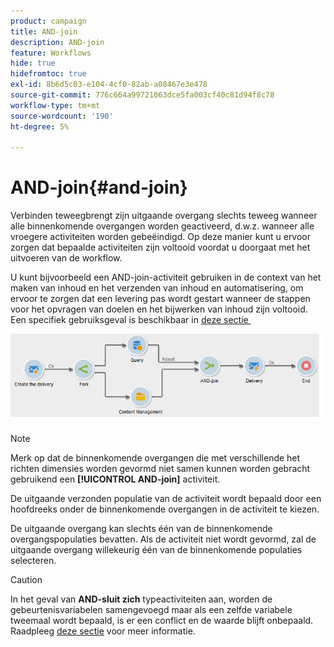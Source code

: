 ```yaml
---
product: campaign
title: AND-join
description: AND-join
feature: Workflows
hide: true
hidefromtoc: true
exl-id: 8b6d5c03-e104-4cf0-82ab-a08467e3e478
source-git-commit: 776c664a99721063dce5fa003cf40c81d94f8c78
workflow-type: tm+mt
source-wordcount: '190'
ht-degree: 5%

---
```


# AND-join{#and-join}



Verbinden teweegbrengt zijn uitgaande overgang slechts teweeg wanneer alle binnenkomende overgangen worden geactiveerd, d.w.z. wanneer alle vroegere activiteiten worden gebeëindigd. Op deze manier kunt u ervoor zorgen dat bepaalde activiteiten zijn voltooid voordat u doorgaat met het uitvoeren van de workflow.

U kunt bijvoorbeeld een AND-join-activiteit gebruiken in de context van het maken van inhoud en het verzenden van inhoud en automatisering, om ervoor te zorgen dat een levering pas wordt gestart wanneer de stappen voor het opvragen van doelen en het bijwerken van inhoud zijn voltooid. Een specifiek gebruiksgeval is beschikbaar in [&#x200B; deze sectie &#x200B;](../../delivery/using/automating-via-workflows.md#creating-the-delivery-and-its-content)

![](assets/and-join-usage.png)

>[!NOTE]
>
>Merk op dat de binnenkomende overgangen die met verschillende het richten dimensies worden gevormd niet samen kunnen worden gebracht gebruikend een **[!UICONTROL AND-join]** activiteit.

De uitgaande verzonden populatie van de activiteit wordt bepaald door een hoofdreeks onder de binnenkomende overgangen in de activiteit te kiezen.

De uitgaande overgang kan slechts één van de binnenkomende overgangspopulaties bevatten. Als de activiteit niet wordt gevormd, zal de uitgaande overgang willekeurig één van de binnenkomende populaties selecteren.

>[!CAUTION]
>
>In het geval van **AND-sluit zich** typeactiviteiten aan, worden de gebeurtenisvariabelen samengevoegd maar als een zelfde variabele tweemaal wordt bepaald, is er een conflict en de waarde blijft onbepaald. Raadpleeg [deze sectie](javascript-scripts-and-templates.md#event-variables) voor meer informatie.
